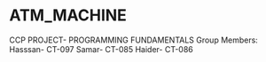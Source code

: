# ATM_MACHINE
CCP PROJECT- PROGRAMMING FUNDAMENTALS
Group Members:
Hasssan- CT-097
Samar- CT-085
Haider- CT-086
